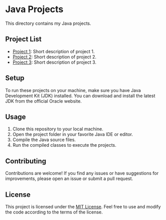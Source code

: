 # Java Projects

This directory contains my Java projects.

## Project List

- [Project 1](link-to-project1): Short description of project 1.
- [Project 2](link-to-project2): Short description of project 2.
- [Project 3](link-to-project3): Short description of project 3.

## Setup

To run these projects on your machine, make sure you have Java Development Kit (JDK) installed. You can download and install the latest JDK from the official Oracle website.

## Usage

1. Clone this repository to your local machine.
2. Open the project folder in your favorite Java IDE or editor.
3. Compile the Java source files.
4. Run the compiled classes to execute the projects.

## Contributing

Contributions are welcome! If you find any issues or have suggestions for improvements, please open an issue or submit a pull request.

## License

This project is licensed under the [MIT License](link-to-license). Feel free to use and modify the code according to the terms of the license.
